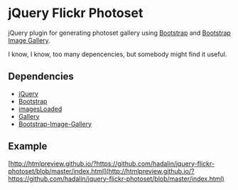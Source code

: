 # jQuery Flickr Photoset

jQuery plugin for generating photoset gallery using [Bootstrap](http://getbootstrap.com) and [Bootstrap Image Gallery](https://github.com/blueimp/Bootstrap-Image-Gallery).

I know, I know, too many depencencies, but somebody might find it useful.

## Dependencies

- [jQuery](http://jquery.com)
- [Bootstrap](http://getbootstrap.com)
- [imagesLoaded](https://github.com/desandro/imagesloaded)
- [Gallery](https://github.com/blueimp/Gallery)
- [Bootstrap-Image-Gallery](https://github.com/blueimp/Bootstrap-Image-Gallery)

## Example

[http://htmlpreview.github.io/?https://github.com/hadalin/jquery-flickr-photoset/blob/master/index.html](http://htmlpreview.github.io/?https://github.com/hadalin/jquery-flickr-photoset/blob/master/index.html)
